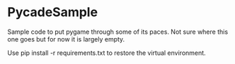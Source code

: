 # PycadeSample

Sample code to put pygame through some of its paces. Not sure where this one goes
but for now it is largely empty.

Use pip install -r requirements.txt to restore the virtual environment.

